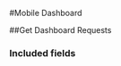 ﻿#Mobile Dashboard

##Get Dashboard Requests

<!-- GetDashboardRequests.Routes -->

<!-- GetDashboardRequests.Parameters -->

<!-- GetDashboardRequests.Returns -->

### Included fields
```

```
